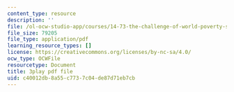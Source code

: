 ```yaml
---
content_type: resource
description: ''
file: /ol-ocw-studio-app/courses/14-73-the-challenge-of-world-poverty-spring-2011/c40012db8a55c7737c04de87d71eb7cb_qgA-JxgtjZg.pdf
file_size: 79205
file_type: application/pdf
learning_resource_types: []
license: https://creativecommons.org/licenses/by-nc-sa/4.0/
ocw_type: OCWFile
resourcetype: Document
title: 3play pdf file
uid: c40012db-8a55-c773-7c04-de87d71eb7cb
---
```

